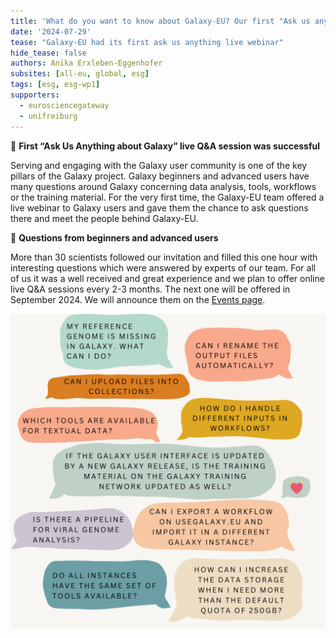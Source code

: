 ```yaml
---
title: 'What do you want to know about Galaxy-EU? Our first "Ask us anything" Q&A session'
date: '2024-07-29'
tease: "Galaxy-EU had its first ask us anything live webinar"
hide_tease: false
authors: Anika Erxleben-Eggenhofer 
subsites: [all-eu, global, esg]
tags: [esg, esg-wp1]
supporters:
  - eurosciencegateway
  - unifreiburg
---
```


🚀 **First “Ask Us Anything about Galaxy” live Q&A session was successful**

Serving and engaging with the Galaxy user community is one of the key pillars of the Galaxy project. Galaxy beginners and advanced users have many questions around Galaxy concerning data analysis, tools, workflows or the training material. For the very first time, the Galaxy-EU team offered a live webinar to Galaxy users and gave them the chance to ask questions there and meet the people behind Galaxy-EU.

🌟 **Questions from beginners and advanced users**

More than 30 scientists followed our invitation and filled this one hour with interesting questions which were answered by experts of our team. For all of us it was a well received and great experience and we plan to offer online live Q&A sessions every 2-3 months. The next one will be offered in September 2024. We will announce them on the [Events page](https://galaxyproject.org/events).

![User Qustions](questions_1.png)
